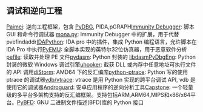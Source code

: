 ## ****调试和逆向工程****

[Paimei](https://github.com/OpenRCE/paimei): 逆向工程框架，包含 [PyDBG](https://github.com/OpenRCE/pydbg), PIDA,pGRAPH[Immunity Debugger](http://debugger.immunityinc.com/): 脚本 GUI 和命令行调试器 [mona.py](https://www.corelan.be/index.php/2011/07/14/mona-py-the-manual/): Immunity Debugger 中的扩展，用于代替 pvefindaddr[IDAPython](https://github.com/idapython/src): IDA pro 中的插件，集成 Python 编程语言，允许脚本在 IDA Pro 中执行[PyEMU](https://github.com/codypierce/pyemu): 全脚本实现的英特尔32位仿真器，用于恶意软件分析 [pefile](https://github.com/erocarrera/pefile): 读取并处理 PE 文件[pydasm](https://github.com/axcheron/pydasm): Python 封装的 [libdasm](https://github.com/alexeevdv/libdasm)[PyDbgEng](http://pydbgeng.sourceforge.net/): Python 封装的微软 Windows 调试引擎[uhooker](http://oss.coresecurity.com/projects/uhooker.htm): 截获 DLL 或内存中任意地址可执行文件的 API 调用[diStorm](http://www.ragestorm.net/distorm/): AMD64 下的反汇编库[python-ptrace](http://python-ptrace.readthedocs.org/): Python 写的使用 ptrace 的调试器[vdb/vtrace](https://github.com/joonty/vdebug): vtrace 是用 Python 实现的跨平台调试 API, vdb 是使用它的调试器[Androguard](https://github.com/androguard/androguard): 安卓应用程序的逆向分析工具[Capstone](http://www.capstone-engine.org/): 一个轻量级的多平台多架构支持的反汇编框架。支持包括ARM,ARM64,MIPS和x86/x64平台。[PyBFD](https://github.com/Groundworkstech/pybfd/): GNU 二进制文件描述(BFD)库的 Python 接口